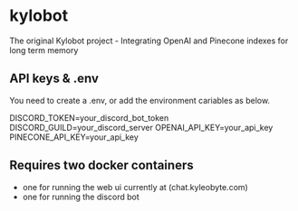 # kylobot
The original Kylobot project -  Integrating  OpenAI and Pinecone indexes for long term memory

## API keys & .env
You need to create a .env, or add the environment cariables as below. 

DISCORD_TOKEN=your_discord_bot_token
DISCORD_GUILD=your_discord_server
OPENAI_API_KEY=your_api_key
PINECONE_API_KEY=your_api_key

## Requires two docker containers
 - one for running the web ui currently at (chat.kyleobyte.com)
 - one for running the discord bot
 


